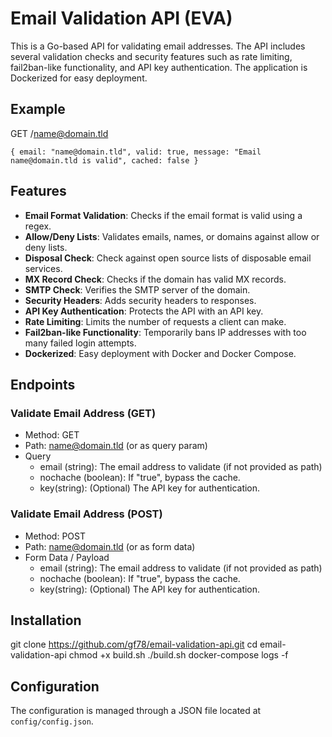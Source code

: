# Email Validation API (EVA)

This is a Go-based API for validating email addresses. The API includes several validation checks and security features such as rate limiting, fail2ban-like functionality, and API key authentication. The application is Dockerized for easy deployment.


## Example

GET /name@domain.tld

`
{
email: "name@domain.tld",
valid: true,
message: "Email name@domain.tld is valid",
cached: false
}
`

## Features

- **Email Format Validation**: Checks if the email format is valid using a regex.
- **Allow/Deny Lists**: Validates emails, names, or domains against allow or deny lists.
- **Disposal Check**: Check against open source lists of disposable email services.
- **MX Record Check**: Checks if the domain has valid MX records.
- **SMTP Check**: Verifies the SMTP server of the domain.
- **Security Headers**: Adds security headers to responses.
- **API Key Authentication**: Protects the API with an API key.
- **Rate Limiting**: Limits the number of requests a client can make.
- **Fail2ban-like Functionality**: Temporarily bans IP addresses with too many failed login attempts.
- **Dockerized**: Easy deployment with Docker and Docker Compose.

## Endpoints

### Validate Email Address (GET)
- Method: GET
- Path: <name@domain.tld> (or as query param)
- Query
  - email (string): The email address to validate (if not provided as path)
  - nochache (boolean): If "true", bypass the cache.
  - key(string): (Optional) The API key for authentication.

### Validate Email Address (POST)
- Method: POST
- Path: <name@domain.tld> (or as form data)
- Form Data / Payload
  - email (string): The email address to validate (if not provided as path)
  - nochache (boolean): If "true", bypass the cache.
  - key(string): (Optional) The API key for authentication.


## Installation

git clone https://github.com/gf78/email-validation-api.git
cd email-validation-api
chmod +x build.sh
./build.sh
docker-compose logs -f

## Configuration

The configuration is managed through a JSON file located at `config/config.json`.
